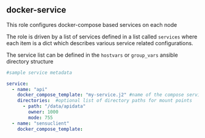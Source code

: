 docker-service
--------------

This role configures docker-compose based services on each node

The role is driven by a list of services defined in a list called `services` where each item is a dict which describes various service related configurations.


The service list can be defined in the `hostvars` or `group_vars` ansible directory structure

```yaml
#sample service metadata

service:
  - name: "api"
    docker_compose_template: "my-service.j2" #name of the compose service file template
    directories:  #optional list of directory paths for mount points
      - path: "/data/apidata"
        owner: 1000
        mode: 755
  - name: "sensuclient"
    docker_compose_template:

```
